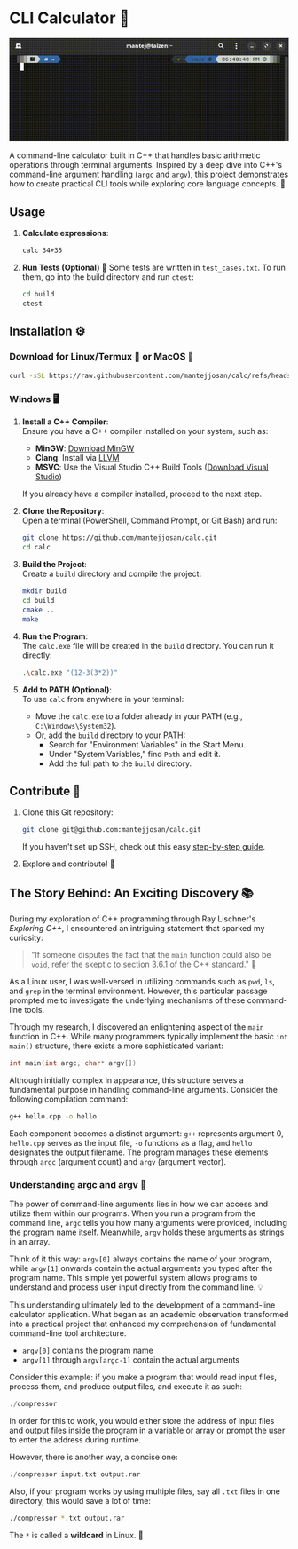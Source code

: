 
# CLI Calculator 🧮

![calc being used in zsh terminal as demo](images/demo.gif)

A command-line calculator built in C++ that handles basic arithmetic operations through terminal arguments. Inspired by a deep dive into C++'s command-line argument handling (`argc` and `argv`), this project demonstrates how to create practical CLI tools while exploring core language concepts. 🚀

## Usage 

1. **Calculate expressions**:
   ```bash
   calc 34+35
   ```

2. **Run Tests (Optional)** 🔧
   Some tests are written in `test_cases.txt`. To run them, go into the build directory and run `ctest`:
   ```bash
   cd build
   ctest
   ```

## Installation ⚙️

### Download for Linux/Termux 🐧 or MacOS 🍎

```bash
curl -sSL https://raw.githubusercontent.com/mantejjosan/calc/refs/heads/main/install.sh | bash -s /usr/local/bin
```

### Windows 🖥️

1. **Install a C++ Compiler**:  
   Ensure you have a C++ compiler installed on your system, such as:
   - **MinGW**: [Download MinGW](https://sourceforge.net/projects/mingw/)
   - **Clang**: Install via [LLVM](https://llvm.org/)
   - **MSVC**: Use the Visual Studio C++ Build Tools ([Download Visual Studio](https://visualstudio.microsoft.com/))

   If you already have a compiler installed, proceed to the next step.

2. **Clone the Repository**:  
   Open a terminal (PowerShell, Command Prompt, or Git Bash) and run:
   ```bash
   git clone https://github.com/mantejjosan/calc.git
   cd calc
   ```

3. **Build the Project**:  
   Create a `build` directory and compile the project:
   ```bash
   mkdir build 
   cd build
   cmake ..
   make
   ```

4. **Run the Program**:  
   The `calc.exe` file will be created in the `build` directory. You can run it directly:
   ```bash
   .\calc.exe "(12-3(3*2))"
   ```

5. **Add to PATH (Optional)**:  
   To use `calc` from anywhere in your terminal:
   - Move the `calc.exe` to a folder already in your PATH (e.g., `C:\Windows\System32`).
   - Or, add the `build` directory to your PATH:
     - Search for "Environment Variables" in the Start Menu.
     - Under "System Variables," find `Path` and edit it.
     - Add the full path to the `build` directory.

## Contribute 🤝

1. Clone this Git repository:
    ```bash
    git clone git@github.com:mantejjosan/calc.git
    ```

    If you haven't set up SSH, check out this easy [step-by-step guide](https://mantejjosan.github.io/tutorials/CollaborateOnGithub/SetUpSshKey).

2. Explore and contribute! 🚀

## The Story Behind: An Exciting Discovery 📚

During my exploration of C++ programming through Ray Lischner's *Exploring C++*, I encountered an intriguing statement that sparked my curiosity:

> "If someone disputes the fact that the `main` function could also be `void`, refer the skeptic to section 3.6.1 of the C++ standard." 🧐

As a Linux user, I was well-versed in utilizing commands such as `pwd`, `ls`, and `grep` in the terminal environment. However, this particular passage prompted me to investigate the underlying mechanisms of these command-line tools.

Through my research, I discovered an enlightening aspect of the `main` function in C++. While many programmers typically implement the basic `int main()` structure, there exists a more sophisticated variant:

```cpp
int main(int argc, char* argv[])
```

Although initially complex in appearance, this structure serves a fundamental purpose in handling command-line arguments. Consider the following compilation command:

```bash
g++ hello.cpp -o hello
```

Each component becomes a distinct argument: `g++` represents argument 0, `hello.cpp` serves as the input file, `-o` functions as a flag, and `hello` designates the output filename. The program manages these elements through `argc` (argument count) and `argv` (argument vector).

### Understanding argc and argv 🧩

The power of command-line arguments lies in how we can access and utilize them within our programs. When you run a program from the command line, `argc` tells you how many arguments were provided, including the program name itself. Meanwhile, `argv` holds these arguments as strings in an array.

Think of it this way: `argv[0]` always contains the name of your program, while `argv[1]` onwards contain the actual arguments you typed after the program name. This simple yet powerful system allows programs to understand and process user input directly from the command line. 💡

This understanding ultimately led to the development of a command-line calculator application. What began as an academic observation transformed into a practical project that enhanced my comprehension of fundamental command-line tool architecture.

- `argv[0]` contains the program name
- `argv[1]` through `argv[argc-1]` contain the actual arguments

Consider this example: if you make a program that would read input files, process them, and produce output files, and execute it as such:

```cpp
./compressor
```

In order for this to work, you would either store the address of input files and output files inside the program in a variable or array or prompt the user to enter the address during runtime.

However, there is another way, a concise one:

```cpp
./compressor input.txt output.rar
```

Also, if your program works by using multiple files, say all `.txt` files in one directory, this would save a lot of time:

```bash
./compressor *.txt output.rar
```

The `*` is called a **wildcard** in Linux. 🐾

